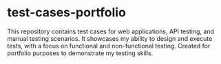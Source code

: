 # test-cases-portfolio
This repository contains test cases for web applications, API testing, and manual testing scenarios. It showcases my ability to design and execute tests, with a focus on functional and non-functional testing. Created for portfolio purposes to demonstrate my testing skills.
